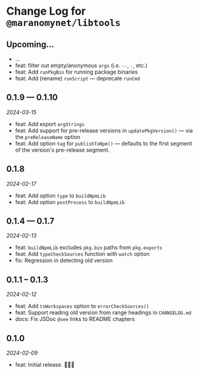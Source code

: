 # Change Log for `@maranomynet/libtools`

## Upcoming...

- ... <!-- Add new lines here. -->
- feat: filter out empty/anonymous `args` (i.e. `--`, `-`, etc.)
- feat: Add `runPkgBin` for running package binaries
- feat: Add (rename) `runScript` — deprecate `runCmd`

## 0.1.9 — 0.1.10

_2024-03-15_

- feat: Add export `argStrings`
- feat: Add support for pre-release versions in `updatePkgVersion()` — via the
  `preReleaseName` option
- feat: Add option `tag` for `publishToNpm()` — defaults to the first segment
  of the version's pre-release segment.

## 0.1.8

_2024-02-17_

- feat: Add option `type` to `buildNpmLib`
- feat: Add option `postProcess` to `buildNpmLib`

## 0.1.4 — 0.1.7

_2024-02-13_

- feat: `buildNpmLib` excludes `pkg.bin` paths from `pkg.exports`
- feat: Add `typeCheckSources` function with `watch` option
- fix: Regression in detecting old version

## 0.1.1 – 0.1.3

_2024-02-12_

- feat: Add `tsWorkspaces` option to `errorCheckSources()`
- feat: Support reading old version from range headings in `CHANGELOG.md`
- docs: Fix JSDoc `@see` links to README chapters

## 0.1.0

_2024-02-09_

- feat: Initial release. 🎉🥳👯
